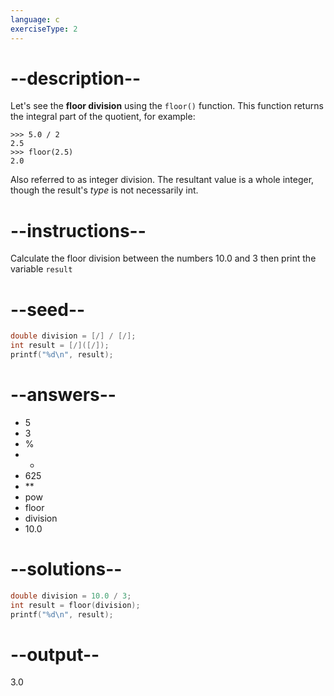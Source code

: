 ```yaml
---
language: c
exerciseType: 2
---
```


# --description--

Let's see the **floor division** using the `floor()` function.
This function returns the integral part of the quotient, for example:
```
>>> 5.0 / 2
2.5
>>> floor(2.5)
2.0
```
Also referred to as integer division. The resultant value is a whole integer, though the result's *type* is not necessarily int.

# --instructions--

Calculate the floor division between the numbers 10.0 and 3 then print the variable `result`

# --seed--

```c
double division = [/] / [/];
int result = [/]([/]);
printf("%d\n", result);
```

# --answers--

- 5
- 3
-  % 
-  * 
- 625
-  ** 
- pow
- floor
- division
- 10.0

# --solutions--

```c
double division = 10.0 / 3;
int result = floor(division);
printf("%d\n", result);
```

# --output--

3.0
